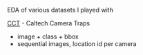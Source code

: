 EDA of various datasets I played with

[CCT](https://github.com/laure-delisle/datasets/tree/master/CCT) - Caltech Camera Traps
- image + class + bbox
- sequential images, location id per camera


